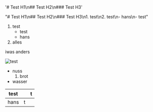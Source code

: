 '# Test H1\n## Test H2\n### Test H3'

"# Test H1\n## Test H2\n### Test H3\n1. test\n2. test\n- hans\n- test"

1. test
   - test
   - hans
2. alles

iwas anders

![test](https://media.istockphoto.com/id/828156368/photo/demo.jpg?s=612x612&w=0&k=20&c=JIREJlrI5vY33-hLNn8vz_GREOoTIFLfSsOSkgYJ_ms=)

- nuss
  1. brot
- wasser

| test |     | t   |
| ---- | --- | --- |
| hans | t   |     |
